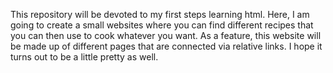 This repository will be devoted to my first steps learning html. Here, I am going to create a small websites where you can find different recipes that you can then use to cook whatever you want. As a feature, this website will be made up of different pages that are connected via relative links. I hope it turns out to be a little pretty as well.
